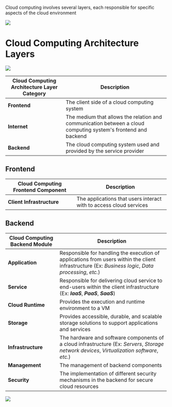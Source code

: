 Cloud computing involves several layers, each responsible for specific aspects of the cloud environment

![](https://github.com/JonmarCorpuz/SecondBrain/blob/main/Assets/Whitespace.png)

# Cloud Computing Architecture Layers

![](https://github.com/JonmarCorpuz/SecondBrain/blob/main/Assets/sfdsfdsgsdfasdasdasdasd.jpg)

| Cloud Computing Architecture Layer Category | Description | 
| --- | --- |
| **Frontend** | The client side of a cloud computing system |
| **Internet** | The medium that allows the relation and communication between a cloud computing system's frontend and backend |
| **Backend** | The cloud computing system used and provided by the service provider |

## Frontend

| Cloud Computing Frontend Component | Description |
| --- | --- |
| **Client Infrastructure** | The applications that users interact with to access cloud services |

## Backend

| Cloud Computing Backend Module | Description |
| --- | --- |
| **Application** | Responsible for handling the execution of applications from users within the client infrastructure (Ex: *Business logic*, *Data processing*, *etc.*) |
| **Service** | Responsible for delivering cloud service to end-users within the client infrastructure (Ex: ***IaaS***, ***PaaS***, ***SaaS***) |
| **Cloud Runtime** | Provides the execution and runtime environment to a VM |
| **Storage** | Provides accessible, durable, and scalable storage solutions to support applications and services |
| **Infrastructure** | The hardware and software components of a cloud infrastructure (Ex: *Servers*, *Storage network devices*, *Virtualization software*, *etc.*) |
| **Management** | The management of backend components |
| **Security** | The implementation of different security mechanisms in the backend for secure cloud resources |

![](https://github.com/JonmarCorpuz/SecondBrain/blob/main/Assets/Whitespace.png)

